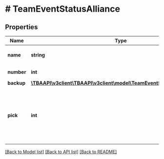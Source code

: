 # # TeamEventStatusAlliance

## Properties

Name | Type | Description | Notes
------------ | ------------- | ------------- | -------------
**name** | **string** | Alliance name, may be null. | [optional] 
**number** | **int** | Alliance number. | 
**backup** | [**\TBAAPI\v3client\TBAAPI\v3client\model\TeamEventStatusAllianceBackup**](TeamEventStatusAllianceBackup.md) |  | [optional] 
**pick** | **int** | Order the team was picked in the alliance from 0-2, with 0 being alliance captain. | 

[[Back to Model list]](../../README.md#documentation-for-models) [[Back to API list]](../../README.md#documentation-for-api-endpoints) [[Back to README]](../../README.md)


